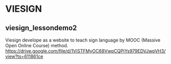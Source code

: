 # VIESIGN 
## viesign_lessondemo2
Viesign develope as a website to teach sign language by MOOC (Massive Open Online Course) method.
https://drive.google.com/file/d/1ViSTFMyOC68VwpCQPiYs979EDVJwqVH3/view?ts=611861ce
